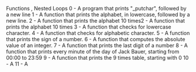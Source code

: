 Functions , Nested Loops
0 - A program that prints "\_putchar", followed by a new line
1 - A function that prints the alphabet, in lowercase, followed by a new line.
2 - A function that prints the alphabet 10 times2 - A function that prints the
	alphabet 10 times
3 - A function that checks for lowercase character.
4 - A function that checks for alphabetic character. 
5 - A function that prints the sign of a number.
6 - A function that computes the absolute value of an integer. 
7 - A function that prints the last digit of a number
8 - A function that prints every minute of the day of Jack Bauer, starting from 00:00 to 23:59
9 - A function that prints the 9 times table, starting with 0 
10 - A
11 - A 





